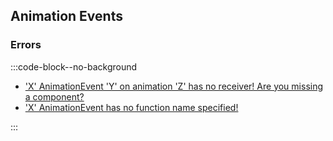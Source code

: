 ## Animation Events

### Errors
:::code-block--no-background  
- ['X' AnimationEvent 'Y' on animation 'Z' has no receiver! Are you missing a component?](Animation%20Event/Receivers.md)
- ['X' AnimationEvent has no function name specified!](Animation%20Event/Functions.md)

:::